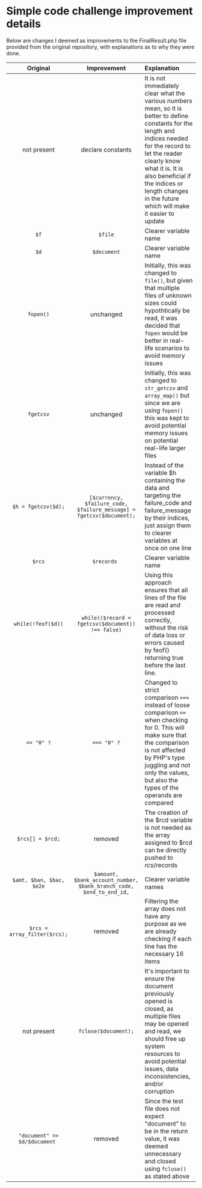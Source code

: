 # Simple code challenge improvement details #

Below are changes I deemed as improvements to the FinalResult.php file provided from the original repository, with explanations as to why they were done.

|   Original   |   Improvement  |   Explanation |
|     :---:    |     :---:      |     :---     |
|   not present |  declare constants  |   It is not immediately clear what the various numbers mean, so it is better to define constants for the length and indices needed for the record to let the reader clearly know what it is. It is also beneficial if the indices or length changes in the future which will make it easier to update   |
| `$f`    | `$file`     | Clearer variable name      |
| `$d`    | `$document`     | Clearer variable name      |
| `fopen()`   | unchanged     | Initially, this was changed to `file()`, but given that multiple files of unknown sizes could hypothtically be read, it was decided that `fopen` would be better in real-life scenarios to avoid memory issues  |
| `fgetcsv`   | unchanged      | Initially, this was changed to `str_getcsv` and `array_map()` but since we are using `fopen()` this was kept to avoid potential memory issues on potential real-life larger files    |
|  `$h = fgetcsv($d);`      | `[$currency, $failure_code, $failure_message] = fgetcsv($document);`      | Instead of the variable $h containing the data and targeting the failure_code and failure_message by their indices, just assign them to clearer variables at once on one line   |
| `$rcs`    | `$records `     | Clearer variable name      |
| `while(!feof($d))`   | `while(($record = fgetcsv($document)) !== false)` |  Using this approach ensures that all lines of the file are read and processed correctly, without the risk of data loss or errors caused by feof() returning true before the last line.  |
|  `== "0" ?`  |  `=== "0" ?`  |  Changed to strict comparison `===` instead of loose comparison `==` when checking for 0. This will make sure that the comparison is not affected by PHP's type juggling and not only the values, but also the types of the operands are compared |
|   `$rcs[] = $rcd;` |   removed  |  The creation of the $rcd variable is not needed as the array assigned to $rcd can be directly pushed to $rcs/$records |
|   `$amt, $ban, $bac, $e2e`  |  `$amount, $bank_account_number, $bank_branch_code, $end_to_end_id,`  |  Clearer variable names   |
| `$rcs = array_filter($rcs);`   | removed      | Filtering the array does not have any purpose as we are already checking if each line has the necessary 16 items   |
| not present    | `fclose($document);`     | It's important to ensure the document previously opened is closed, as multiple files may be opened and read, we should free up system resources to avoid potential issues, data inconsistencies, and/or corruption   |
| `"document" => $d/$document `    | removed       | Since the test file does not expect "document" to be in the return value, it was deemed unnecessary and closed using `fclose()` as stated above 



